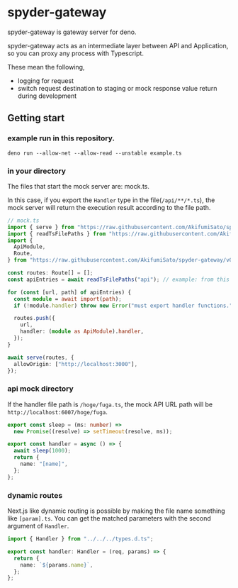 # spyder-gateway

spyder-gateway is gateway server for deno.

spyder-gateway acts as an intermediate layer between API and Application, so you
can proxy any process with Typescript.

These mean the following,

- logging for request
- switch request destination to staging or mock response value return during
  development

## Getting start

### example run in this repository.

```
deno run --allow-net --allow-read --unstable example.ts
```

### in your directory

The files that start the mock server are: mock.ts.

In this case, if you export the `Handler` type in the file(`/api/**/*.ts`), the
mock server will return the execution result according to the file path.

```typescript
// mock.ts
import { serve } from "https://raw.githubusercontent.com/AkifumiSato/spyder-gateway/v0.1.0/server.ts";
import { readTsFilePaths } from "https://raw.githubusercontent.com/AkifumiSato/spyder-gateway/v0.1.0/fs_util.ts";
import {
  ApiModule,
  Route,
} from "https://raw.githubusercontent.com/AkifumiSato/spyder-gateway/v0.1.0/types.d.ts";

const routes: Route[] = [];
const apiEntries = await readTsFilePaths("api"); // example: from this file, `./api`

for (const [url, path] of apiEntries) {
  const module = await import(path);
  if (!module.handler) throw new Error("must export handler functions.");

  routes.push({
    url,
    handler: (module as ApiModule).handler,
  });
}

await serve(routes, {
  allowOrigin: ["http://localhost:3000"],
});
```

### api mock directory

If the handler file path is `/hoge/fuga.ts`, the mock API URL path will be
`http://localhost:6007/hoge/fuga`.

```typescript
export const sleep = (ms: number) =>
  new Promise((resolve) => setTimeout(resolve, ms));

export const handler = async () => {
  await sleep(1000);
  return {
    name: "[name]",
  };
};
```

### dynamic routes

Next.js like dynamic routing is possible by making the file name something like
`[param].ts`. You can get the matched parameters with the second argument of
`Handler`.

```typescript
import { Handler } from "../../../types.d.ts";

export const handler: Handler = (req, params) => {
  return {
    name: `${params.name}`,
  };
};
```
